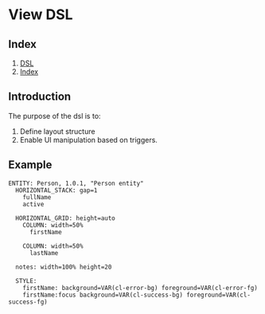 # View DSL

## Index
1. [DSL](./_dsl.md)
2. [Index](./../index.md)

## Introduction
The purpose of the dsl is to:

1. Define layout structure
2. Enable UI manipulation based on triggers.

## Example

```
ENTITY: Person, 1.0.1, "Person entity"
  HORIZONTAL_STACK: gap=1
    fullName
    active

  HORIZONTAL_GRID: height=auto
    COLUMN: width=50%
      firstName
      
    COLUMN: width=50%
      lastName
      
  notes: width=100% height=20
  
  STYLE:
    firstName: background=VAR(cl-error-bg) foreground=VAR(cl-error-fg)      
    firstName:focus background=VAR(cl-success-bg) foreground=VAR(cl-success-fg)
```